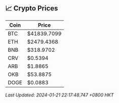 ## 📈 Crypto Prices

| Coin | Price |
| ---- | ----- |
| BTC | $41839.7099 |
| ETH | $2479.4368 |
| BNB | $318.9702 |
| CRV | $0.5394 |
| ARB | $1.8865 |
| OKB | $53.8875 |
| DOGE | $0.0883 |

_Last Updated: 2024-01-21 22:17:48.747 +0800 HKT_
